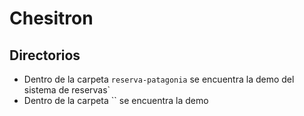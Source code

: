 # Chesitron

## Directorios

 - Dentro de la carpeta `reserva-patagonia` se encuentra la demo del sistema de reservas`
 - Dentro de la carpeta `` se encuentra la demo 
